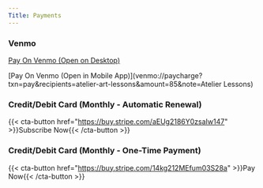 ```yaml
---
Title: Payments
---
```


### Venmo

[Pay On Venmo (Open on Desktop)](https://www.venmo.com/atelier-art-lessons)

[Pay On Venmo (Open in Mobile App)](venmo://paycharge?txn=pay&recipients=atelier-art-lessons&amount=85&note=Atelier Lessons)

### Credit/Debit Card (Monthly - Automatic Renewal)

{{< cta-button href="https://buy.stripe.com/aEUg2186Y0zsaIw147" >}}Subscribe Now{{< /cta-button >}}

### Credit/Debit Card (Monthly - One-Time Payment)

{{< cta-button href="https://buy.stripe.com/14kg212MEfum03S28a" >}}Pay Now{{< /cta-button >}}
